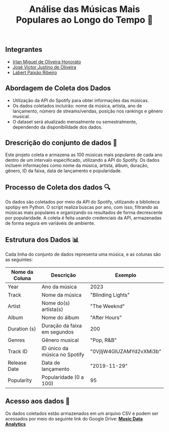 <h1 align="center">Análise das Músicas Mais <br> Populares ao Longo do Tempo 🎵</h1>
<br>

## Integrantes
* [Irlan Miguel de Oliveira Honorato](https://github.com/irlan06)
* [José Victor Justino de Oliveira](https://github.com/victorjtn)
* [Labert Paixão Ribeiro](https://github.com/laberttt)

## Abordagem de Coleta dos Dados
- Utilização da API do Spotify para obter informações das músicas.
- Os dados coletados incluirão: nome da música, artista, ano de lançamento, número de streams/vendas, posição nos rankings e gênero musical.
- O dataset será atualizado mensalmente ou semestralmente, dependendo da disponibilidade dos dados.

## Drescrição do conjunto de dados 📌
Este projeto coleta e armazena as 100 músicas mais populares de cada ano dentro de um intervalo especificado, utilizando a API do Spotify. Os dados incluem informações como nome da música, artista, álbum, duração, gênero, ID da faixa, data de lançamento e popularidade.

## Processo de Coleta dos dados 🔍
Os dados são coletados por meio da API do Spotify, utilizando a biblioteca spotipy em Python. O script realiza buscas por ano, com isso, filtrando as músicas mais populares e organizando os resultados de forma decrescente por popularidade. A coleta é feita usando credenciais da API, armazenadas de forma segura em variáveis de ambiente.

## Estrutura dos Dados 📊
Cada linha do conjunto de dados representa uma música, e as colunas são as seguintes:

| Nome da Coluna   | Descrição | Exemplo |
|-----------------|------------|---------|
| Year           | Ano da música | 2023 |
| Track          | Nome da música | "Blinding Lights" |
| Artist        | Nome do(s) artista(s) | "The Weeknd" |
| Album         | Nome do álbum | "After Hours" |
| Duration (s)  | Duração da faixa em segundos | 200 |
| Genres        | Gênero musical | "Pop, R&B" |
| Track ID      | ID único da música no Spotify | "0VjIjW4GlUZAMYd2vXMi3b" |
| Release Date  | Data de lançamento | "2019-11-29" |
| Popularity    | Popularidade (0 a 100) | 95 |

## Acesso aos dados 📂
Os dados coletados estão armazenados em um arquivo CSV e podem ser acessados por meio do seguinte link do Google Drive:
[**Music Data Analytics**](https://drive.google.com/drive/folders/17yX19rz02iQdvcghN58nbjKYe1gMgGdS?usp=sharing)